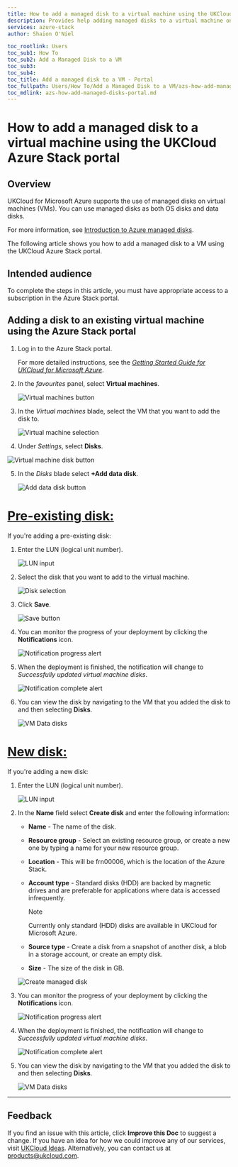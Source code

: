 ```yaml
---
title: How to add a managed disk to a virtual machine using the UKCloud Azure Stack portal | UKCloud Ltd
description: Provides help adding managed disks to a virtual machine on UKCloud for Microsoft Azure
services: azure-stack
author: Shaion O'Niel

toc_rootlink: Users
toc_sub1: How To
toc_sub2: Add a Managed Disk to a VM
toc_sub3:
toc_sub4:
toc_title: Add a managed disk to a VM - Portal
toc_fullpath: Users/How To/Add a Managed Disk to a VM/azs-how-add-managed-disks-portal.md
toc_mdlink: azs-how-add-managed-disks-portal.md
---
```


# How to add a managed disk to a virtual machine using the UKCloud Azure Stack portal

## Overview

UKCloud for Microsoft Azure supports the use of managed disks on virtual machines (VMs). You can use managed disks as both OS disks and data disks.

For more information, see [Introduction to Azure managed disks](https://docs.microsoft.com/en-us/azure/virtual-machines/windows/managed-disks-overview).

The following article shows you how to add a managed disk to a VM using the UKCloud Azure Stack portal.

## Intended audience

To complete the steps in this article, you must have appropriate access to a subscription in the Azure Stack portal.

## Adding a disk to an existing virtual machine using the Azure Stack portal

1. Log in to the Azure Stack portal.

    For more detailed instructions, see the [*Getting Started Guide for UKCloud for Microsoft Azure*](azs-gs.md).

2. In the *favourites* panel, select **Virtual machines**.

    ![Virtual machines button](images/azsp_vmsmenu.png)

3. In the *Virtual machines* blade, select the VM that you want to add the disk to.

    ![Virtual machine selection](images/azs-browser-button-vm-disks.png)

4. Under *Settings*, select **Disks**.

![Virtual machine disk button](images/azs-browser-button-vm-disks-setting.png)

5. In the *Disks* blade select **+Add data disk**.

    ![Add data disk button](images/azs-browser-button-add-disk.png)

# [Pre-existing disk:](#tab/tabid-a)

If you're adding a pre-existing disk:

1. Enter the LUN (logical unit number).

    ![LUN input](images/azs-browser-input-disk-lun.png)

2. Select the disk that you want to add to the virtual machine.

    ![Disk selection](images/azs-browser-input-disk-name.png)

3. Click **Save**.

    ![Save button](images/azs-browser-button-save-add-data-disk.png)

4. You can monitor the progress of your deployment by clicking the **Notifications** icon.

    ![Notification progress alert](images/azs-browser-notification-disks-progress.png)

5. When the deployment is finished, the notification will change to *Successfully updated virtual machine disks*.

    ![Notification complete alert](images/azs-browser-notification-disks-complete.png)

6. You can view the disk by navigating to the VM that you added the disk to and then selecting **Disks**.

    ![VM Data disks](images/azs-browser-disks.png)

# [New disk:](#tab/tabid-b)

If you're adding a new disk:

1. Enter the LUN (logical unit number).

    ![LUN input](images/azs-browser-input-disk-lun.png)

2. In the **Name** field select **Create disk** and enter the following information:

    - **Name** - The name of the disk.

    - **Resource group** - Select an existing resource group, or create a new one by typing a name for your new resource group.

    - **Location** - This will be frn00006, which is the location of the Azure Stack.

    - **Account type** - Standard disks (HDD) are backed by magnetic drives and are preferable for applications where data is accessed infrequently.

        > [!Note]
        > Currently only standard (HDD) disks are available in UKCloud for Microsoft Azure.

    - **Source type** - Create a disk from a snapshot of another disk, a blob in a storage account, or create an empty disk.

    - **Size** - The size of the disk in GB.

    ![Create managed disk](images/azs-browser-add-vm-disk.png)

3. You can monitor the progress of your deployment by clicking the **Notifications** icon.

    ![Notification progress alert](images/azs-browser-notification-disks-progress.png)

4. When the deployment is finished, the notification will change to *Successfully updated virtual machine disks*.

    ![Notification complete alert](images/azs-browser-notification-disks-complete.png)

5. You can view the disk by navigating to the VM that you added the disk to and then selecting **Disks**.

    ![VM Data disks](images/azs-browser-disks.png)

***

## Feedback

If you find an issue with this article, click **Improve this Doc** to suggest a change. If you have an idea for how we could improve any of our services, visit [UKCloud Ideas](https://ideas.ukcloud.com). Alternatively, you can contact us at <products@ukcloud.com>.
